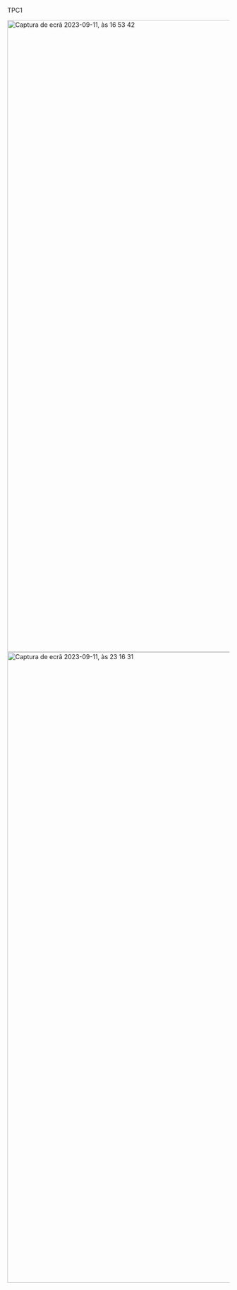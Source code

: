 TPC1

<img width="1433" alt="Captura de ecrã 2023-09-11, às 16 53 42" src="https://github.com/a95846/ATP2023/assets/92225433/5dc56a12-1daf-485a-b875-6d487ed33fcb">
<img width="1430" alt="Captura de ecrã 2023-09-11, às 23 16 31" src="https://github.com/a95846/ATP2023/assets/92225433/4613f02e-ad28-4e14-a0bb-3d9ff7abcf66">
